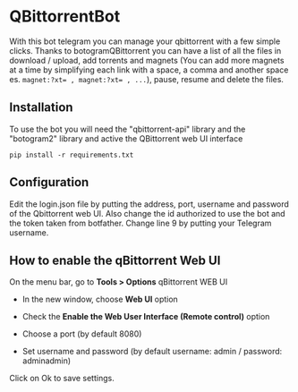 # QBittorrentBot

With this bot telegram you can manage your qbittorrent with a few simple clicks. Thanks to botogramQBittorrent you can have a list of all the files in download / upload, add torrents and magnets (You can add more magnets at a time by simplifying each link with a space, a comma and another space es. `magnet:?xt= , magnet:?xt= , ...`), pause, resume and delete the files.

## Installation
To use the bot you will need the "qbittorrent-api" library and the "botogram2" library and active the QBittorrent web UI interface

`pip install -r requirements.txt`

## Configuration
Edit the login.json file by putting the address, port, username and password of the Qbittorrent web UI. Also change the id authorized to use the bot and the token taken from botfather. Change line 9 by putting your Telegram username.

## How to enable the qBittorrent Web UI
On the menu bar, go to **Tools > Options** qBittorrent WEB UI

*   In the new window, choose **Web UI** option

*   Check the **Enable the Web User Interface (Remote control)** option

*   Choose a port (by default 8080)

*   Set username and password (by default username: admin / password: adminadmin)

Click on Ok to save settings.
